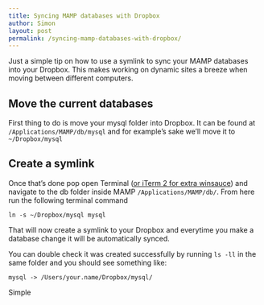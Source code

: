 ```yaml
---
title: Syncing MAMP databases with Dropbox
author: Simon
layout: post
permalink: /syncing-mamp-databases-with-dropbox/
---
```

Just a simple tip on how to use a symlink to sync your MAMP databases into your Dropbox. This makes working on dynamic sites a breeze when moving between different computers.

## Move the current databases

First thing to do is move your mysql folder into Dropbox. It can be found at `/Applications/MAMP/db/mysql` and for example&#8217;s sake we&#8217;ll move it to `~/Dropbox/mysql`

## Create a symlink

Once that&#8217;s done pop open Terminal ([or iTerm 2 for extra winsauce][1]) and navigate to the db folder inside MAMP `/Applications/MAMP/db/`. From here run the following terminal command

    ln -s ~/Dropbox/mysql mysql

That will now create a symlink to your Dropbox and everytime you make a database change it will be automatically synced.

You can double check it was created successfully by running `ls -ll` in the same folder and you should see something like:

    mysql -> /Users/your.name/Dropbox/mysql/

Simple

 [1]: http://www.iterm2.com/
